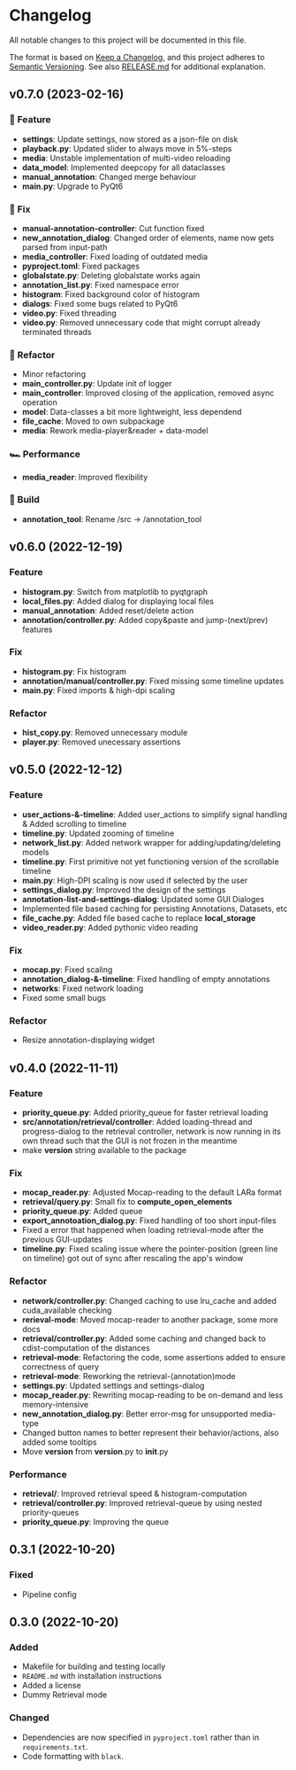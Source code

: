 # Changelog

All notable changes to this project will be documented in this file.

The format is based on [Keep a Changelog](https://keepachangelog.com/en/1.0.0/), and this project adheres to [Semantic Versioning](https://semver.org/spec/v2.0.0.html). See also [RELEASE.md](RELEASE.md) for additional explanation.

## v0.7.0 (2023-02-16)

### 🚀 Feature

- **settings**: Update settings, now stored as a json-file on disk
- **playback.py**: Updated slider to always move in 5%-steps
- **media**: Unstable implementation of multi-video reloading
- **data_model**: Implemented deepcopy for all dataclasses
- **manual_annotation**: Changed merge behaviour
- **main.py**: Upgrade to PyQt6

### 🐛 Fix

- **manual-annotation-controller**: Cut function fixed
- **new_annotation_dialog**: Changed order of elements, name now gets parsed from input-path
- **media_controller**: Fixed loading of outdated media
- **pyproject.toml**: Fixed packages
- **globalstate.py**: Deleting globalstate works again
- **annotation_list.py**: Fixed namespace error
- **histogram**: Fixed background color of histogram
- **dialogs**: Fixed some bugs related to PyQt6
- **video.py**: Fixed threading
- **video.py**: Removed unnecessary code that might corrupt already terminated threads

### 🧹 Refactor

- Minor refactoring
- **main_controller.py**: Update init of logger
- **main_controller**: Improved closing of the application, removed async operation
- **model**: Data-classes a bit more lightweight, less dependend
- **file_cache**: Moved to own subpackage
- **media**: Rework media-player&reader + data-model

### 🏎️ Performance

- **media_reader**: Improved flexibility

### 🔨 Build

- **annotation_tool**: Rename /src -> /annotation_tool

## v0.6.0 (2022-12-19)

### Feature

- **histogram.py**: Switch from matplotlib to pyqtgraph
- **local_files.py**: Added dialog for displaying local files
- **manual_annotation**: Added reset/delete action
- **annotation/controller.py**: Added copy&paste and jump-(next/prev) features

### Fix

- **histogram.py**: Fix histogram
- **annotation/manual/controller.py**: Fixed missing some timeline updates
- **main.py**: Fixed imports & high-dpi scaling

### Refactor

- **hist_copy.py**: Removed unnecessary module
- **player.py**: Removed unecessary assertions

## v0.5.0 (2022-12-12)

### Feature

- **user_actions-&-timeline**: Added user_actions to simplify signal handling & Added scrolling to timeline
- **timeline.py**: Updated zooming of timeline
- **network_list.py**: Added network wrapper for adding/updating/deleting models
- **timeline.py**: First primitive not yet functioning version of the scrollable timeline
- **main.py**: High-DPI scaling is now used if selected by the user
- **settings_dialog.py**: Improved the design of the settings
- **annotation-list-and-settings-dialog**: Updated some GUI Dialoges
- Implemented file based caching for persisting Annotations, Datasets, etc
- **file_cache.py**: Added file based cache to replace __local_storage__
- **video_reader.py**: Added pythonic video reading

### Fix

- **mocap.py**: Fixed scaling
- **annotation_dialog-&-timeline**: Fixed handling of empty annotations
- **networks**: Fixed network loading
- Fixed some small bugs

### Refactor

- Resize annotation-displaying widget

## v0.4.0 (2022-11-11)

### Feature

- **priority_queue.py**: Added priority_queue for faster retrieval loading
- **src/annotation/retrieval/controller**: Added loading-thread and progress-dialog to the retrieval controller, network is now running in its own thread such that the GUI is not frozen in the meantime
- make __version__ string available to the package

### Fix

- **mocap_reader.py**: Adjusted Mocap-reading to the default LARa format
- **retrieval/query.py**: Small fix to __compute_open_elements__
- **priority_queue.py**: Added queue
- **export_annotoation_dialog.py**: Fixed handling of too short input-files
- Fixed a error that happened when loading retrieval-mode after the previous GUI-updates
- **timeline.py**: Fixed scaling issue where the pointer-position (green line on timeline) got out of sync after rescaling the app's window

### Refactor

- **network/controller.py**: Changed caching to use lru_cache and added cuda_available checking
- **rerieval-mode**: Moved mocap-reader to another package, some more docs
- **retrieval/controller.py**: Added some caching and changed back to cdist-computation of the distances
- **retrieval-mode**: Refactoring the code, some assertions added to ensure correctness of query
- **retrieval-mode**: Reworking the retrieval-(annotation)mode
- **settings.py**: Updated settings and settings-dialog
- **mocap_reader.py**: Rewriting mocap-reading to be on-demand and less memory-intensive
- **new_annotation_dialog.py**: Better error-msg for unsupported media-type
- Changed button names to better represent their behavior/actions, also added some tooltips
- Move __version__ from __version__.py to __init__.py

### Performance

- **retrieval/**: Improved retrieval speed & histogram-computation
- **retrieval/controller.py**: Improved retrieval-queue by using nested priority-queues
- **priority_queue.py**: Improving the queue

## 0.3.1 (2022-10-20)

### Fixed

- Pipeline config

## 0.3.0 (2022-10-20)

### Added

- Makefile for building and testing locally
- `README.md` with installation instructions
- Added a license
- Dummy Retrieval mode

### Changed

- Dependencies are now specified in `pyproject.toml` rather than in `requirements.txt`.
- Code formatting with `black`.

